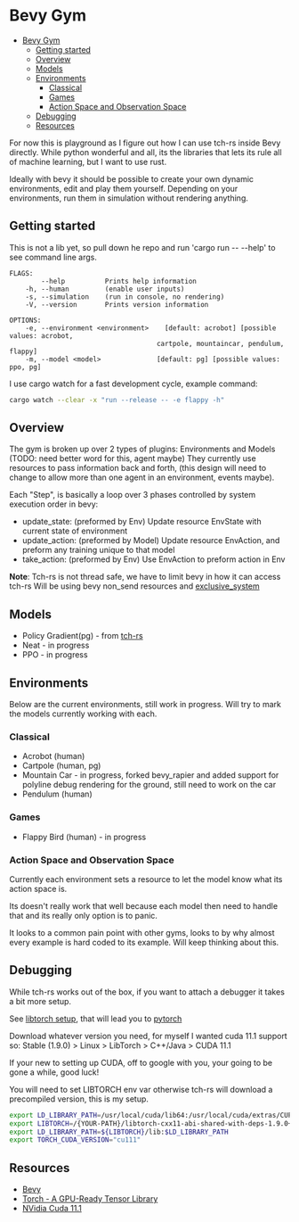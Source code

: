 # Bevy Gym

- [Bevy Gym](#bevy-gym)
  - [Getting started](#getting-started)
  - [Overview](#overview)
  - [Models](#models)
  - [Environments](#environments)
    - [Classical](#classical)
    - [Games](#games)
    - [Action Space and Observation Space](#action-space-and-observation-space)
  - [Debugging](#debugging)
  - [Resources](#resources)

For now this is playground as I figure out how I can use tch-rs inside Bevy directly. While python wonderful and all, its the libraries that lets its rule all of machine learning, but I want to use rust.

Ideally with bevy it should be possible to create your own dynamic environments, edit and play them yourself.  Depending on your environments, run them in simulation without rendering anything.

## Getting started

This is not a lib yet, so pull down he repo and run 'cargo run -- --help' to see command line args.

```text
FLAGS:
        --help          Prints help information
    -h, --human         (enable user inputs)
    -s, --simulation    (run in console, no rendering)
    -V, --version       Prints version information

OPTIONS:
    -e, --environment <environment>    [default: acrobot] [possible values: acrobot,
                                     cartpole, mountaincar, pendulum, flappy]
    -m, --model <model>              [default: pg] [possible values: ppo, pg]
```

I use cargo watch for a fast development cycle, example command:

```bash
cargo watch --clear -x "run --release -- -e flappy -h"
```

## Overview

The gym is broken up over 2 types of plugins: Environments and Models (TODO: need better word for this, agent maybe)  They currently use resources to pass information back and forth, (this design will need to change to allow more than one agent in an environment, events maybe).

Each "Step", is basically a loop over 3 phases controlled by system execution order in bevy:

- update_state: (preformed by Env)  Update resource EnvState with current state of environment
- update_action: (preformed by Model) Update resource EnvAction, and preform any training unique to that model
- take_action: (preformed by Env) Use EnvAction to preform action in Env

**Note**: Tch-rs is not thread safe, we have to limit bevy in how it can access tch-rs
Will be using bevy non_send resources and [exclusive_system](https://github.com/bevyengine/bevy/blob/main/examples/ecs/ecs_guide.rs)

## Models

- Policy Gradient(pg) - from [tch-rs](https://github.com/LaurentMazare/tch-rs/blob/master/examples/reinforcement-learning/policy_gradient.rs)
- Neat - in progress
- PPO - in progress

## Environments

Below are the current environments, still work in progress.  Will try to mark the models currently working with each.

### Classical

- Acrobot (human)
- Cartpole (human, pg)
- Mountain Car - in progress, forked bevy_rapier and added support for polyline debug rendering for the ground, still need to work on the car
- Pendulum (human)

### Games

- Flappy Bird (human) - in progress

### Action Space and Observation Space

Currently each environment sets a resource to let the model know what its action space is.

Its doesn't really work that well because each model then need to handle that and its really only option is to panic.

It looks to a common pain point with other gyms, looks to by why almost every example is hard coded to its example.  Will keep thinking about this.

## Debugging

While tch-rs works out of the box, if you want to attach a debugger it takes a bit more setup.

See [libtorch setup](https://github.com/LaurentMazare/tch-rs#libtorch-manual-install), that will lead you to [pytorch](https://pytorch.org/get-started/locally/)

Download whatever version you need, for myself I wanted cuda 11.1 support so:
    Stable (1.9.0) > Linux > LibTorch > C++/Java > CUDA 11.1

If your new to setting up CUDA, off to google with you, your going to be gone a while, good luck!

You will need to set LIBTORCH env var otherwise tch-rs will download a precompiled version, this is my setup.

```bash
export LD_LIBRARY_PATH=/usr/local/cuda/lib64:/usr/local/cuda/extras/CUPTI/lib64
export LIBTORCH=/{YOUR-PATH}/libtorch-cxx11-abi-shared-with-deps-1.9.0+cu111/libtorch
export LD_LIBRARY_PATH=${LIBTORCH}/lib:$LD_LIBRARY_PATH
export TORCH_CUDA_VERSION="cu111"
```

## Resources

- [Bevy](https://github.com/bevyengine/bevy)
- [Torch - A GPU-Ready Tensor Library](https://github.com/pytorch/pytorch#from-source)
- [NVidia Cuda 11.1](https://developer.nvidia.com/cuda-11.1.0-download-archive?target_os=Linux&target_arch=x86_64&target_distro=Ubuntu&target_version=2004&target_type=deblocal)
